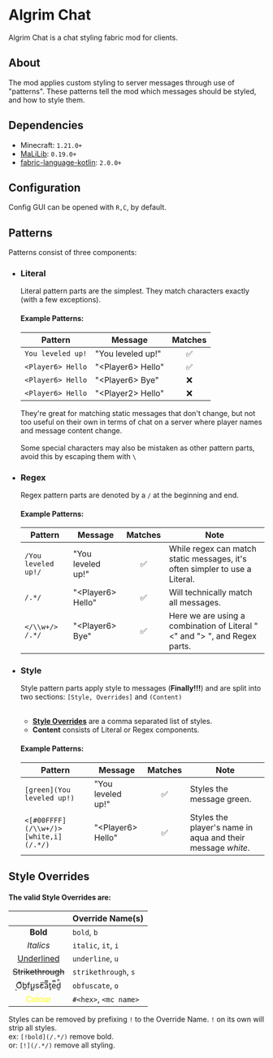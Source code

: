 # Algrim Chat

Algrim Chat is a chat styling fabric mod for clients.

## About

The mod applies custom styling to server messages through use of "patterns". These patterns tell the mod which messages
should be styled, and how to style them.

## Dependencies

- Minecraft: `1.21.0+`
- [MaLiLib](https://www.curseforge.com/minecraft/mc-mods/malilib): `0.19.0+`
- [fabric-language-kotlin](https://modrinth.com/mod/fabric-language-kotlin): `2.0.0+`

## Configuration

Config GUI can be opened with `R,C`, by default.

## Patterns

Patterns consist of three components:

- ### Literal

  Literal pattern parts are the simplest. They match characters exactly (with a few exceptions).

  #### Example Patterns:
  | Pattern           | Message            | Matches |
  |-------------------|--------------------|:-------:|
  | `You leveled up!` | "You leveled up!"  |    ✅    |
  | `<Player6> Hello` | "\<Player6> Hello" |    ✅    |
  | `<Player6> Hello` | "\<Player6> Bye"   |    ❌    |
  | `<Player6> Hello` | "\<Player2> Hello" |    ❌    |

  They're great for matching static messages that don't change, but not too useful on their own in terms of
  chat on a server where player names and message content change.
  <br><br>
  Some special characters may also be mistaken as other pattern parts, avoid this by escaping them with `\​`

- ### Regex

  Regex pattern parts are denoted by a `/` at the beginning and end.

  #### Example Patterns:
  | Pattern             | Message            | Matches | Note                                                                        |
  |---------------------|--------------------|:-------:|-----------------------------------------------------------------------------|
  | `/You leveled up!/` | "You leveled up!"  |    ✅    | While regex can match static messages, it's often simpler to use a Literal. |
  | `/.*/`              | "\<Player6> Hello" |    ✅    | Will technically match all messages.                                        |
  | `</\\w+/> /.*/`     | "\<Player6> Bye"   |    ✅    | Here we are using a combination of Literal "<" and "> ", and Regex parts.   |

- ### Style

  Style pattern parts apply style to messages (**Finally!!!**) and are split into two
  sections: `[Style, Overrides]` and `(Content)`
  <br><br>
    - [**Style Overrides**](#style-overrides) are a comma separated list of styles.
    - **Content** consists of Literal or Regex components.

  #### Example Patterns:

  | Pattern                               | Message             | Matches | Note                                                        |
  |---------------------------------------|---------------------|:-------:|-------------------------------------------------------------|
  | `[green](You leveled up!)`            | "You leveled up!"   |    ✅    | Styles the message green.                                   |
  | `<[#00FFFF](/\\w+/)> [white,i](/.*/)` | "\<Player6> Hello"  |    ✅    | Styles the player's name in aqua and their message *white*. |

## Style Overrides

#### The valid Style Overrides are:

|                                    | Override Name(s)      |
|:----------------------------------:|-----------------------|
|              **Bold**              | `bold`, `b`           |
|             *Italics*              | `italic`, `it`, `i`   |
|       <ins>Underlined</ins>        | `underline`, `u`      |
|         ~~Strikethrough~~          | `strikethrough`, `s`  |
|       ͅO͆b̼f̧u̺s̓c͠a̿t̝e̿d̮͒       | `obfuscate`, `o`      |
| <font color="yellow">Colour</font> | `#<hex>`, `<mc name>` |

Styles can be removed by prefixing `!` to the Override Name. `!` on its own will strip all styles.  
ex: `[!bold](/.*/)` remove bold.  
or: `[!](/.*/)` remove all styling.
